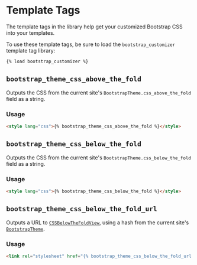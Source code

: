 # Template Tags

The template tags in the library help get your customized Bootstrap CSS into your templates.

To use these template tags, be sure to load the `bootstrap_customizer` template tag library:

```html
{% load bootstrap_customizer %}
```

## `bootstrap_theme_css_above_the_fold`

Outputs the CSS from the current site's `BootstrapTheme.css_above_the_fold` field as a string.

### Usage

```html
<style lang="css">{% bootstrap_theme_css_above_the_fold %}</style>
```

## `bootstrap_theme_css_below_the_fold`

Outputs the CSS from the current site's `BootstrapTheme.css_below_the_fold` field as a string.

### Usage

```html
<style lang="css">{% bootstrap_theme_css_below_the_fold %}</style>
```

## `bootstrap_theme_css_below_the_fold_url`

Outputs a URL to [`CSSBelowTheFoldView`](views.md#cssbelowthefoldview), using a hash from the current site's [`BootstrapTheme`](models.md#bootstraptheme).

### Usage

```html
<link rel="stylesheet" href="{% bootstrap_theme_css_below_the_fold_url %}">
```
